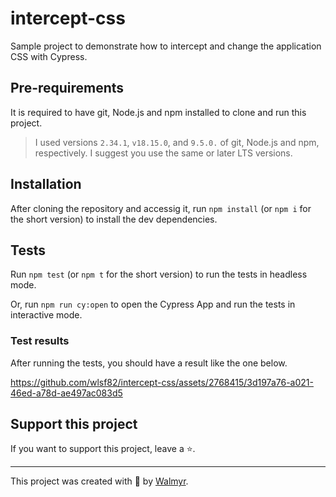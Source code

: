 # intercept-css

Sample project to demonstrate how to intercept and change the application CSS with Cypress.

## Pre-requirements

It is required to have git, Node.js and npm installed to clone and run this project.

> I used versions `2.34.1`, `v18.15.0`, and `9.5.0.` of git, Node.js and npm, respectively. I suggest you use the same or later LTS versions.

## Installation

After cloning the repository and accessig it, run `npm install` (or `npm i` for the short version) to install the dev dependencies.

## Tests

Run `npm test` (or `npm t` for the short version) to run the tests in headless mode.

Or, run `npm run cy:open` to open the Cypress App and run the tests in interactive mode.

### Test results

After running the tests, you should have a result like the one below.

https://github.com/wlsf82/intercept-css/assets/2768415/3d197a76-a021-46ed-a78d-ae497ac083d5

## Support this project

If you want to support this project, leave a ⭐.

___

This project was created with 💚 by [Walmyr](https://walmyr.dev).
